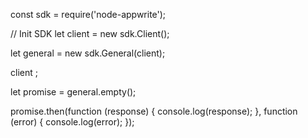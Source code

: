 const sdk = require('node-appwrite');

// Init SDK
let client = new sdk.Client();

let general = new sdk.General(client);

client
;

let promise = general.empty();

promise.then(function (response) {
    console.log(response);
}, function (error) {
    console.log(error);
});